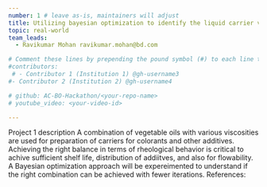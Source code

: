 ```yaml
---
number: 1 # leave as-is, maintainers will adjust
title: Utilizing bayesian optimization to identify the liquid carrier viscosity
topic: real-world
team_leads:
  - Ravikumar Mohan ravikumar.mohan@bd.com

# Comment these lines by prepending the pound symbol (#) to each line to hide these elements
#contributors:
 # - Contributor 1 (Institution 1) @gh-username3
#- Contributor 2 (Institution 2) @gh-username4

# github: AC-BO-Hackathon/<your-repo-name>
# youtube_video: <your-video-id>

---
```


Project 1 description
A combination of vegetable oils with various viscosities are used for preparation of carriers  for colorants and other additives. Achieving the right balance in terms of rheological behavior is critical to achive sufficient shelf life, distribution of addiitves, and also for flowability. 
A Bayesian optimization approach will be expereimented to understand if the right combination can be achieved with fewer iterations. 
References:
